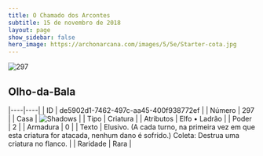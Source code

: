 ```yaml
---
title: O Chamado dos Arcontes
subtitle: 15 de novembro de 2018
layout: page
show_sidebar: false
hero_image: https://archonarcana.com/images/5/5e/Starter-cota.jpg
---
```


![297](https://cdn.keyforgegame.com/media/card_front/pt/341_297_G45G2JGWP362_pt.png)

## Olho-da-Bala

|----|----|
| ID | de5902d1-7462-497c-aa45-400f938772ef |
| Número | 297 |
| Casa | ![Shadows](https://archonarcana.com/images/thumb/e/ee/Shadows.png/22px-Shadows.png "Sombras") |
| Tipo | Criatura |
| Atributos | Elfo • Ladrão |
| Poder | 2 |
| Armadura | 0 |
| Texto | Elusivo. (A cada turno, na primeira vez em que esta criatura for atacada, nenhum dano é sofrido.) Coleta: Destrua uma criatura no flanco. |
| Raridade | Rara |
